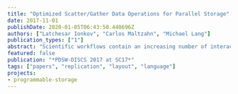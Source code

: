 ```yaml
---
title: "Optimized Scatter/Gather Data Operations for Parallel Storage"
date: 2017-11-01
publishDate: 2020-01-05T06:43:50.440696Z
authors: ["Latchesar Ionkov", "Carlos Maltzahn", "Michael Lang"]
publication_types: ["1"]
abstract: "Scientific workflows contain an increasing number of interacting applications, often with big disparity between the formats of data being produced and consumed by different applications. This mismatch can result in performance degradation as data retrieval causes multiple read operations (often to a remote storage system) in order to convert the data. Although some parallel filesystems and middleware libraries attempt to identify access patterns and optimize data retrieval, they frequently fail if the patterns are complex. The goal of ASGARD is to replace I/O operations issued to a file by the processes with a single operation that passes enough semantic information to the storage system, so it can combine (and eventually optimize) the data movement. ASGARD allows application developers to define their application's abstract dataset as well as the subsets of the data (fragments) that are created and used by the HPC codes. It uses the semantic information to generate and execute transformation rules that convert the data between the the memory layouts of the producer and consumer applications, as well as the layout on nonvolatile storage. The transformation engine implements functionality similar to the scatter/gather support available in some file systems. Since data subsets are defined during the initialization phase, i.e., well in advance from the time they are used to store and retrieve data, the storage system has multiple opportunities to optimize both the data layout and the transformation rules in order to increase the overall I/O performance. In order to evaluate ASGARD's performance, we added support for ASGARD's transformation rules to Ceph's object store RADOS. We created Ceph data objects that allow custom data striping based on ASGARD's fragment definitions. Our tests with the extended RADOS show up to 5 times performance improvements for writes and 10 times performance improvements for reads over collective MPI I/O."
featured: false
publication: "*PDSW-DISCS 2017 at SC17*"
tags: ["papers", "replication", "layout", "language"]
projects:
- programmable-storage
---
```


